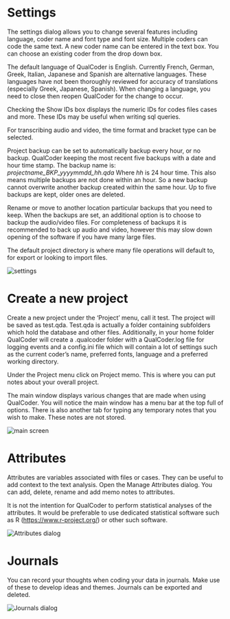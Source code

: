 
# Settings

The settings dialog allows you to change several features including language, coder name and font type and font size. Multiple coders can code the same text. A new coder name can be entered in the text box. You can choose an existing coder from the drop down box.

The default language of QualCoder is English. Currently French, German, Greek, Italian, Japanese and Spanish are alternative languages. These languages have not been thoroughly reviewed for accuracy of translations (especially Greek, Japanese, Spanish). When changing a language, you need to close then reopen QualCoder for the change to occur.

Checking the Show IDs box displays the numeric IDs for codes files cases and more. These IDs may be useful when writing sql queries.

For transcribing audio and video, the time format and bracket type can be selected.

Project backup can be set to automatically backup every hour, or no backup. QualCoder keeping the most recent five backups with a date and hour time stamp. The backup name is: _projectname_BKP_yyyymmdd_hh.qda_  Where _hh_ is 24 hour time. This also means multiple backups are not done within an hour. So a new backup cannot overwrite another backup created within the same hour. Up to five backups are kept, older ones are deleted. 

Rename or move to another location particular backups that you need to keep. When the backups are set, an additional option is to choose to backup the audio/video files. For completeness of backups it is recommended to back up audio and video, however this may slow down opening of the software if you have many large files.

The default project directory is where many file operations will default to, for export or looking to import files.

![settings](https://qualcoder.files.wordpress.com/2020/08/settings.png)



#  Create a new project

Create a new project under the ‘Project’ menu, call it test. The project will be saved as test.qda. Test.qda is actually a folder containing subfolders which hold the database and other files. Additionally, in your home folder QualCoder will create a .qualcoder folder with a QualCoder.log file for logging events and a config.ini file which will contain a lot of settings such as the current coder’s name, preferred fonts, language and a preferred working directory.

Under the Project menu click on Project memo. This is where you can put notes about your overall project.

The main window displays various changes that are made when using QualCoder. You will notice the main window has a menu bar at the top full of options. There is also another tab for typing any temporary notes that you wish to make. These notes are not stored.

![main screen](https://qualcoder.files.wordpress.com/2020/08/mainscreen.png)


# Attributes

Attributes are variables associated with files or cases. They can be useful to add context to the text analysis. Open the Manage Attributes dialog. You can add, delete, rename and add memo notes to attributes.

It is not the intention for QualCoder to perform statistical analyses of the attributes. It would be preferable to use dedicated statistical software such as R (https://www.r-project.org/) or other such software.

![Attributes dialog](https://qualcoder.files.wordpress.com/2020/12/manage_attributes.png)

# Journals
You can record your thoughts when coding your data in journals. Make use of these to develop ideas and themes. 
Journals can be exported and deleted.

![Journals dialog](https://qualcoder.files.wordpress.com/2020/12/manage_journals.png)










